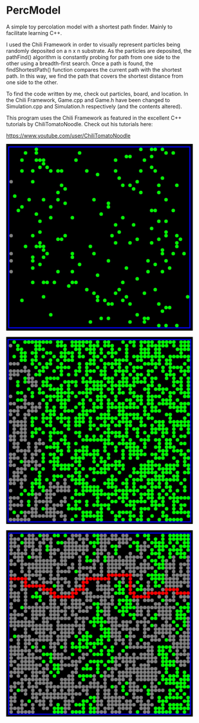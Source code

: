 # PercModel

A simple toy percolation model with a shortest path finder. Mainly to facilitate learning C++.

I used the Chili Framework in order to visually represent particles being randomly deposited on a n x n substrate. As the particles are deposited, the pathFind() algorithm is constantly probing for path from one side to the other using a breadth-first search. Once a path is found, the findShortestPath() function compares the current path with the shortest path. In this way, we find the path that covers the shortest distance from one side to the other.

To find the code written by me, check out particles, board, and location. In the Chili Framework, Game.cpp and Game.h have been changed to Simulation.cpp and Simulation.h respectively (and the contents altered).

This program uses the Chili Framework as featured in the excellent C++ tutorials by ChiliTomatoNoodle. Check out his tutorials here:

https://www.youtube.com/user/ChiliTomatoNoodle

![perc1](https://github.com/rkdan/PercModel/blob/master/Images/perc1.jpg)

![perc2](https://github.com/rkdan/PercModel/blob/master/Images/perc2.jpg)

![perc3](https://github.com/rkdan/PercModel/blob/master/Images/perc3.jpg)